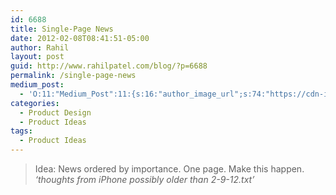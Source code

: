 ```yaml
---
id: 6688
title: Single-Page News
date: 2012-02-08T08:41:51-05:00
author: Rahil
layout: post
guid: http://www.rahilpatel.com/blog/?p=6688
permalink: /single-page-news
medium_post:
  - 'O:11:"Medium_Post":11:{s:16:"author_image_url";s:74:"https://cdn-images-1.medium.com/fit/c/200/200/1*dmbNkD5D-u45r44go_cf0g.png";s:10:"author_url";s:28:"https://medium.com/@rahil627";s:11:"byline_name";N;s:12:"byline_email";N;s:10:"cross_link";s:2:"no";s:2:"id";s:12:"fe5bb14d677e";s:21:"follower_notification";s:3:"yes";s:7:"license";s:19:"all-rights-reserved";s:14:"publication_id";s:2:"-1";s:6:"status";s:6:"public";s:3:"url";s:58:"https://medium.com/@rahil627/single-page-news-fe5bb14d677e";}'
categories:
  - Product Design
  - Product Ideas
tags:
  - Product Ideas
---
```

> Idea: News ordered by importance. One page. Make this happen.  
> <cite>&#8216;thoughts from iPhone possibly older than 2-9-12.txt&#8217;</cite>